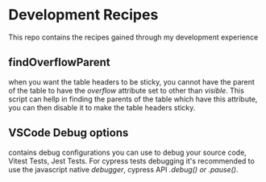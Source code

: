 # Development Recipes
This repo contains the recipes gained through my development experience

## findOverflowParent
when you want the table headers to be sticky, you cannot have the parent of the table to have the *overflow* attribute set to other than *visible*. This script can hellp in finding the parents of the table which have this attribute, you can then disable it to make the table headers sticky.

## VSCode Debug options
contains debug configurations you can use to debug your source code, Vitest Tests, Jest Tests. For cypress tests debugging it's recommended to use the javascript native *debugger*, cypress API *.debug() or .pause()*.  
